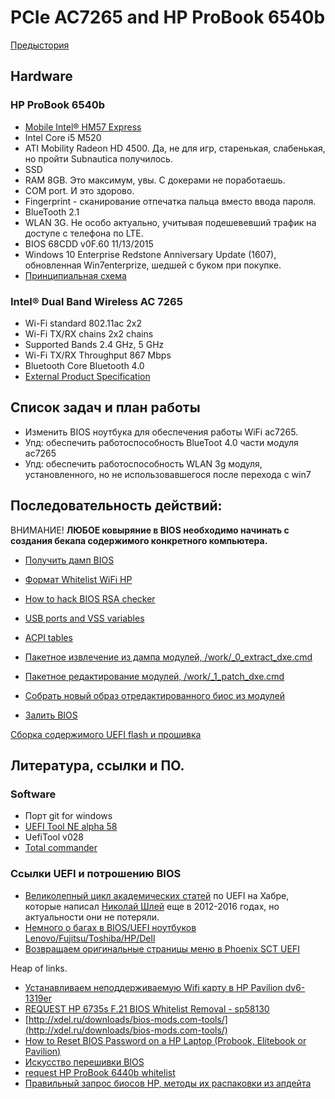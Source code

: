 # PCIe AC7265 and HP ProBook 6540b

[Предыстория](prestory.md)

## Hardware

### HP ProBook 6540b

- [Mobile Intel® HM57 Express](doc/HW/5-chipset-3400-chipset-datasheet.pdf)
- Intel Core i5 M520
- ATI Mobility Radeon HD 4500. Да, не для игр, старенькая, слабенькая, но пройти Subnautica получилось. 
- SSD
- RAM 8GB. Это максимум, увы. С докерами не поработаешь.
- COM port. И это здорово.
- Fingerprint - сканирование отпечатка пальца вместо ввода пароля.
- BlueTooth 2.1
- WLAN 3G. Не особо актуально, учитывая подешевевший трафик на доступе с телефона по LTE.
- BIOS 68CDD v0F.60 11/13/2015
- Windows 10 Enterprise Redstone Anniversary Update (1607), обновленная Win7enterprize, шедшей с буком при покупке.
- [Принципиальная схема](doc/HW/HP%20ELITEBOOK%206440b%206540b%20(Compal%20LA-4891P%20KELL00%20-%20DIOR%20DISCRETE%20)%20laptop%20schematics.pdf)


### Intel® Dual Band Wireless AC 7265 

- Wi-Fi standard 802.11ac 2x2 
- Wi-Fi TX/RX chains 2x2 chains 
- Supported Bands 2.4 GHz, 5 GHz 
- Wi-Fi TX/RX Throughput 867 Mbps 
- Bluetooth Core Bluetooth 4.0 
- [External Product Specification](doc/HW/7265NGW-UserMan-2421860.pdf)


## Список задач и план работы

- Изменить BIOS ноутбука для обеспечения работы WiFi ac7265.
- Упд: обеспечить работоспособность BlueToot 4.0 части модуля ac7265 
- Упд: обеспечить работоспособность WLAN 3g модуля, установленного, но не использовавшегося после перехода с win7


## Последовательность действий:

ВНИМАНИЕ! **ЛЮБОЕ ковыряние в BIOS необходимо начинать с создания бекапа содержимого конкретного компьютера.**


- [Получить дамп BIOS](get_bios_dump.md)
- [Формат Whitelist WiFi HP](whitelist_hp6540b.md)
- [How to hack BIOS RSA checker](hack_rsa.md)
- [USB ports and VSS variables]()
- [ACPI tables](acpi_in_BIOS.md)

- [Пакетное извлечение из дампа модулей, /work/_0_extract_dxe.cmd](save_bios_modules.md)
- [Пакетное редактирование модулей, /work/_1_patch_dxe.cmd](edit_bios_dump.md)

- [Собрать новый образ отредактированного биос из модулей]()
- [Залить BIOS]()

[Сборка содержимого UEFI flash и прошивка](build_bios_dump.md)

## Литература, ссылки и ПО.

### Software

- Порт git for windows
- [UEFI Tool NE alpha 58](https://github.com/LongSoft/UEFITool/releases/tag/A58)
- UefiTool v028
- [Total commander](https://www.ghisler.com/)




### Ссылки UEFI и потрошению BIOS

- [Великолепный цикл академических статей](https://habr.com/ru/users/coderush/posts/page2/) по UEFI на Хабре, которые написал [Николай Шлей](https://habr.com/ru/users/CodeRush/) еще в 2012-2016 годах, но актуальности они не потеряли.
- [Немного о багах в BIOS/UEFI ноутбуков Lenovo/Fujitsu/Toshiba/HP/Dell](https://habr.com/ru/company/aladdinrd/blog/332908/)
- [Возвращаем оригинальные страницы меню в Phoenix SCT UEFI](https://habr.com/ru/post/250611/)

Heap of links.
- [Устанавливаем неподдерживаемую Wifi карту в HP Pavilion dv6-1319er](https://habr.com/ru/post/108820/)
- [ REQUEST HP 6735s F.21 BIOS Whitelist Removal - sp58130](https://www.bios-mods.com/forum/Thread-REQUEST-HP-6735s-F-21-BIOS-Whitelist-Removal-sp58130?page=2)
- [http://xdel.ru/downloads/bios-mods.com-tools/](http://xdel.ru/downloads/bios-mods.com-tools/)
- [How to Reset BIOS Password on a HP Laptop (Probook, Elitebook or Pavilion)](https://www.repairwin.com/how-to-reset-bios-password-hp-probook-elitebook-pavilion-laptop/#method-3)
- [Искусство перешивки BIOS](http://www.rom.by/Iskusstvo_pereshivki_BIOS)
- [request HP ProBook 6440b whitelist](https://www.bios-mods.com/forum/Thread-request-HP-ProBook-6440b-whitelist?page=3)
- [Правильный запрос биосов НР, методы их распаковки из апдейта](https://ascnb1.ru/forma1/viewtopic.php?f=387&t=96778)


